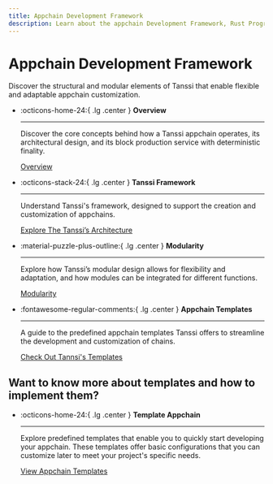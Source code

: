 ```yaml
---
title: Appchain Development Framework
description: Learn about the appchain Development Framework, Rust Programming Language, Substrate and its features, including XCM and ready-to-use pallets for your Runtime.
---
```


# Appchain Development Framework 

Discover the structural and modular elements of Tanssi that enable flexible and adaptable appchain customization.

<div class="grid cards" markdown>

-   :octicons-home-24:{ .lg .center } __Overview__

    ---

     Discover the core concepts behind how a Tanssi appchain operates, its architectural design, and its block production service with deterministic finality.

    [Overview](overview.md)

-   :octicons-stack-24:{ .lg .center } __Tanssi Framework__

    ---

    Understand Tanssi's framework, designed to support the creation and customization of appchains.

    [Explore The Tanssi’s Architecture](architecture.md)

-   :material-puzzle-plus-outline:{ .lg .center } __Modularity__

    ---

    Explore how Tanssi’s modular design allows for flexibility and adaptation, and how modules can be integrated for different functions.

    [Modularity](modules.md)

-   :fontawesome-regular-comments:{ .lg .center } __Appchain Templates__

    ---

    A guide to the predefined appchain templates Tanssi offers to streamline the development and customization of chains.

    [Check Out Tannsi's Templates](included-templates.md)

</div>

## Want to know more about templates and how to implement them?

<div class="grid cards" markdown>

-   :octicons-home-24:{ .lg .center } __Template Appchain__

    ---

     Explore predefined templates that enable you to quickly start developing your appchain. These templates offer basic configurations that you can customize later to meet your project's specific needs.

    [View Appchain Templates](../../builders/build/templates/)

</div>